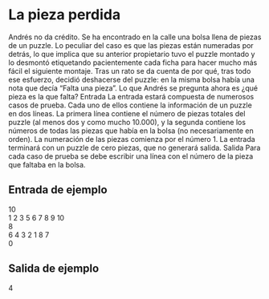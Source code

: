 # La pieza perdida

Andrés no da crédito. Se ha encontrado en la calle una bolsa llena
de piezas de un puzzle. Lo peculiar del caso es que las piezas están
numeradas por detrás, lo que implica que su anterior propietario tuvo
el puzzle montado y lo desmontó etiquetando pacientemente cada
ficha para hacer mucho más fácil el siguiente montaje. Tras un rato se
da cuenta de por qué, tras todo ese esfuerzo, decidió deshacerse del
puzzle: en la misma bolsa había una nota que decía “Falta una pieza”.
Lo que Andrés se pregunta ahora es ¿qué pieza es la que falta?
Entrada
La entrada estará compuesta de numerosos casos de prueba. Cada uno de ellos contiene la
información de un puzzle en dos líneas. La primera línea contiene el número de piezas totales del
puzzle (al menos dos y como mucho 10.000), y la segunda contiene los números de todas las piezas
que había en la bolsa (no necesariamente en orden). La numeración de las piezas comienza por el
número 1.
La entrada terminará con un puzzle de cero piezas, que no generará salida.
Salida
Para cada caso de prueba se debe escribir una línea con el número de la pieza que faltaba en
la bolsa.

## Entrada de ejemplo

10  
1 2 3 5 6 7 8 9 10  
8  
6 4 3 2 1 8 7  
0

## Salida de ejemplo

4
